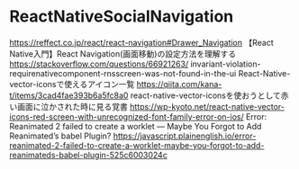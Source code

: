 # ReactNativeSocialNavigation

https://reffect.co.jp/react/react-navigation#Drawer_Navigation
【React Native入門】React Navigation(画面移動)の設定方法を理解する
https://stackoverflow.com/questions/66921263/
invariant-violation-requirenativecomponent-rnsscreen-was-not-found-in-the-ui
React-Native-vector-iconsで使えるアイコン一覧
https://qiita.com/kana-t/items/3cad4fae393b6a5fc8a0
react-native-vector-iconsを使おうとして赤い画面に泣かされた時に見る覚書
https://wp-kyoto.net/react-native-vector-icons-red-screen-with-unrecognized-font-family-error-on-ios/
Error: Reanimated 2 failed to create a worklet — Maybe You Forgot to Add Reanimated’s babel Plugin?
https://javascript.plainenglish.io/error-reanimated-2-failed-to-create-a-worklet-maybe-you-forgot-to-add-reanimateds-babel-plugin-525c6003024c